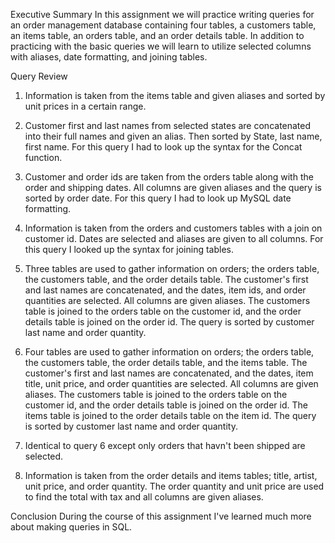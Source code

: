 Executive Summary
In this assignment we will practice writing queries for an order management database containing four tables, a customers table, an items table, an orders table, and an order details table. In addition to practicing with the basic queries we will learn to utilize selected columns with aliases, date formatting, and joining tables.

Query Review

1. Information is taken from the items table and given aliases and sorted by unit prices in a certain range.

2. Customer first and last names from selected states are concatenated into their full names and given an alias. Then sorted by State, last name, first name. For this query I had to look up the syntax for the Concat function.

3. Customer and order ids are taken from the orders table along with the order and shipping dates. All columns are given aliases and the query is sorted by order date. For this query I had to look up MySQL date formatting.

4. Information is taken from the orders and customers tables with a join on customer id. Dates are selected and aliases are given to all columns. For this query I looked up the syntax for joining tables.

5. Three tables are used to gather information on orders; the orders table, the customers table, and the order details table. The customer's first and last names are concatenated, and the dates, item ids, and order quantities are selected. All columns are given aliases. The customers table is joined to the orders table on the customer id, and the order details table is joined on the order id. The query is sorted by customer last name and order quantity.

6. Four tables are used to gather information on orders; the orders table, the customers table, the order details table, and the items table. The customer's first and last names are concatenated, and the dates, item title, unit price, and order quantities are selected. All columns are given aliases. The customers table is joined to the orders table on the customer id, and the order details table is joined on the order id. The items table is joined to the order details table on the item id. The query is sorted by customer last name and order quantity.

7. Identical to query 6 except only orders that havn't been shipped are selected.

8. Information is taken from the order details and items tables; title, artist, unit price, and order quantity. 
The order quantity and unit price are used to find the total with tax and all columns are given aliases.

Conclusion
During the course of this assignment I've learned much more about making queries in SQL.
